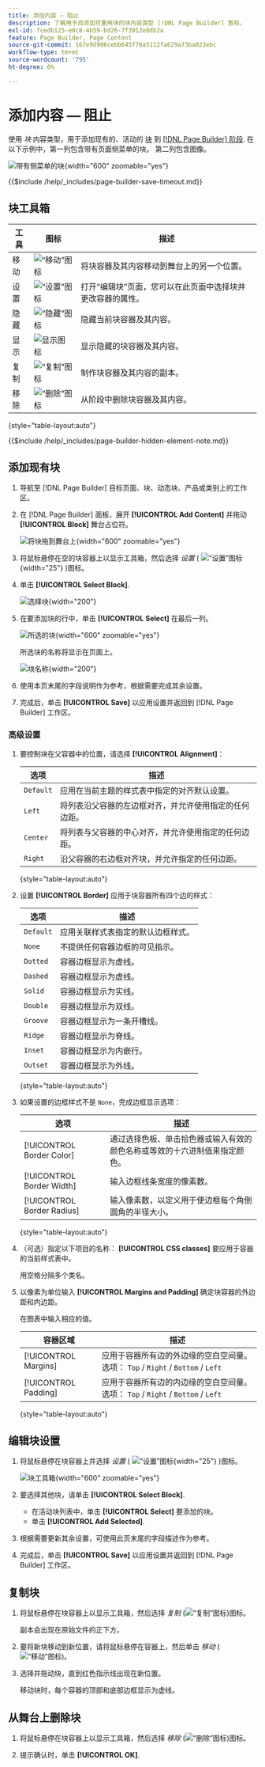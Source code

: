 ```yaml
---
title: 添加内容 — 阻止
description: 了解用于向添加可重用块的块内容类型 [!DNL Page Builder] 暂存。
exl-id: fcedb125-e0c8-4b59-bd26-7f3912e0db2a
feature: Page Builder, Page Content
source-git-commit: 167e9d906cebb645f76a5112fa629a73ba823ebc
workflow-type: tm+mt
source-wordcount: '795'
ht-degree: 0%

---
```


# 添加内容 — 阻止

使用 _块_ 内容类型，用于添加现有的、活动的 [块](../content-design/blocks.md) 到 [[!DNL Page Builder] 阶段](workspace.md#stage). 在以下示例中，第一列包含带有页面侧菜单的块。 第二列包含图像。

![带有侧菜单的块](./assets/pb-add-content-block-example.png){width="600" zoomable="yes"}

{{$include /help/_includes/page-builder-save-timeout.md}}

## 块工具箱

| 工具 | 图标 | 描述 |
| --------- | -------- | ------------- |
| 移动 | ![“移动”图标](./assets/pb-icon-move.png) | 将块容器及其内容移动到舞台上的另一个位置。 |
| 设置 | ![“设置”图标](./assets/pb-icon-settings.png) | 打开“编辑块”页面，您可以在此页面中选择块并更改容器的属性。 |
| 隐藏 | ![“隐藏”图标](./assets/pb-icon-hide.png) | 隐藏当前块容器及其内容。 |
| 显示 | ![显示图标](./assets/pb-icon-show.png) | 显示隐藏的块容器及其内容。 |
| 复制 | ![“复制”图标](./assets/pb-icon-duplicate.png) | 制作块容器及其内容的副本。 |
| 移除 | ![“删除”图标](./assets/pb-icon-remove.png) | 从阶段中删除块容器及其内容。 |

{style="table-layout:auto"}

{{$include /help/_includes/page-builder-hidden-element-note.md}}

## 添加现有块

1. 导航至 [!DNL Page Builder] 目标页面、块、动态块、产品或类别上的工作区。

1. 在 [!DNL Page Builder] 面板，展开 **[!UICONTROL Add Content]** 并拖动 **[!UICONTROL Block]** 舞台占位符。

   ![将块拖到舞台上](./assets/pb-add-content-block-drag.png){width="600" zoomable="yes"}

1. 将鼠标悬停在空的块容器上以显示工具箱，然后选择 _设置_ ( ![“设置”图标](./assets/pb-icon-settings.png){width="25"} )图标。

1. 单击 **[!UICONTROL Select Block]**.

   ![选择块](./assets/pb-add-content-block-select.png){width="200"}

1. 在要添加块的行中，单击 **[!UICONTROL Select]** 在最后一列。

   ![所选的块](./assets/pb-add-content-block-selected.png){width="600" zoomable="yes"}

   所选块的名称将显示在页面上。

   ![块名称](./assets/pb-add-content-block-name.png){width="200"}

1. 使用本页末尾的字段说明作为参考，根据需要完成其余设置。

1. 完成后，单击 **[!UICONTROL Save]** 以应用设置并返回到 [!DNL Page Builder] 工作区。

### 高级设置

1. 要控制块在父容器中的位置，请选择 **[!UICONTROL Alignment]**：

   | 选项 | 描述 |
   | ------ | ----------- |
   | `Default` | 应用在当前主题的样式表中指定的对齐默认设置。 |
   | `Left` | 将列表沿父容器的左边框对齐，并允许使用指定的任何边距。 |
   | `Center` | 将列表与父容器的中心对齐，并允许使用指定的任何边距。 |
   | `Right` | 沿父容器的右边框对齐块，并允许指定的任何边距。 |

   {style="table-layout:auto"}

1. 设置 **[!UICONTROL Border]** 应用于块容器所有四个边的样式：

   | 选项 | 描述 |
   | ------ | ----------- |
   | `Default` | 应用关联样式表指定的默认边框样式。 |
   | `None` | 不提供任何容器边框的可见指示。 |
   | `Dotted` | 容器边框显示为虚线。 |
   | `Dashed` | 容器边框显示为虚线。 |
   | `Solid` | 容器边框显示为实线。 |
   | `Double` | 容器边框显示为双线。 |
   | `Groove` | 容器边框显示为一条开槽线。 |
   | `Ridge` | 容器边框显示为脊线。 |
   | `Inset` | 容器边框显示为内嵌行。 |
   | `Outset` | 容器边框显示为外线。 |

   {style="table-layout:auto"}

1. 如果设置的边框样式不是 `None`，完成边框显示选项：

   | 选项 | 描述 |
   | ------ |------------ |
   | [!UICONTROL Border Color] | 通过选择色板、单击拾色器或输入有效的颜色名称或等效的十六进制值来指定颜色。 |
   | [!UICONTROL Border Width] | 输入边框线条宽度的像素数。 |
   | [!UICONTROL Border Radius] | 输入像素数，以定义用于使边框每个角倒圆角的半径大小。 |

   {style="table-layout:auto"}

1. （可选）指定以下项目的名称： **[!UICONTROL CSS classes]** 要应用于容器的当前样式表中。

   用空格分隔多个类名。

1. 以像素为单位输入 **[!UICONTROL Margins and Padding]** 确定块容器的外边距和内边距。

   在图表中输入相应的值。

   | 容器区域 | 描述 |
   | -------------- | ----------- |
   | [!UICONTROL Margins] | 应用于容器所有边的外边缘的空白空间量。 选项： `Top` / `Right` / `Bottom` / `Left` |
   | [!UICONTROL Padding] | 应用于容器所有边的内边缘的空白空间量。 选项： `Top` / `Right` / `Bottom` / `Left` |

   {style="table-layout:auto"}

## 编辑块设置

1. 将鼠标悬停在块容器上并选择 _设置_ ( ![“设置”图标](./assets/pb-icon-settings.png){width="25"} )图标。

   ![块工具箱](./assets/pb-add-content-block-toolbox.png){width="600" zoomable="yes"}

1. 要选择其他块，请单击 **[!UICONTROL Select Block]**.

   - 在活动块列表中，单击 **[!UICONTROL Select]** 要添加的块。
   - 单击 **[!UICONTROL Add Selected]**.

1. 根据需要更新其余设置，可使用此页末尾的字段描述作为参考。

1. 完成后，单击 **[!UICONTROL Save]** 以应用设置并返回到 [!DNL Page Builder] 工作区。

## 复制块

1. 将鼠标悬停在块容器上以显示工具箱，然后选择 _复制_ (![“复制”图标](./assets/pb-icon-duplicate.png))图标。

   副本会出现在原始文件的正下方。

1. 要将新块移动到新位置，请将鼠标悬停在容器上，然后单击 _移动_ (![“移动”图标](./assets/pb-icon-move.png))。

1. 选择并拖动块，直到红色指示线出现在新位置。

   移动块时，每个容器的顶部和底部边框显示为虚线。

## 从舞台上删除块

1. 将鼠标悬停在块容器上以显示工具箱，然后选择 _移除_ (![“删除”图标](./assets/pb-icon-remove.png))图标。

1. 提示确认时，单击 **[!UICONTROL OK]**.
